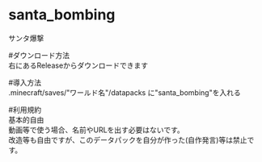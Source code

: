 # santa_bombing
サンタ爆撃

#ダウンロード方法  
右にあるReleaseからダウンロードできます  
  
#導入方法  
.minecraft/saves/"ワールド名"/datapacks に"santa_bombing"を入れる
 
#利用規約  
基本的自由  
動画等で使う場合、名前やURLを出す必要はないです。  
改造等も自由ですが、このデータパックを自分が作った(自作発言)等は禁止です。  

